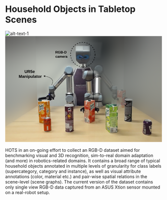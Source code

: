# **H**ousehold **O**bjects in **T**abletop **S**cenes

![alt-text-1](assets/catelogue_temp.jpg "Object catalogue") ![alt-text-2](assets/robot_setup.png "Robot Setup")

HOTS in an on-going effort to collect an RGB-D dataset aimed for benchmarking visual and 3D recognition, sim-to-real domain adaptation (and more) in robotics-related domains. It contains a broad range of typical household objects annotated in multiple levels of granularity for class labels (supercategory, category and instance), as well as visual attribute annotations (color, material etc.) and pair-wise spatial relations in the scene-level (scene graphs). The current version of the dataset contains only single view RGB-D data captured from an ASUS Xtion sensor mounted on a real-robot setup.
